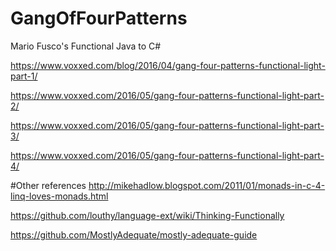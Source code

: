 # GangOfFourPatterns

Mario Fusco's Functional Java to C#

https://www.voxxed.com/blog/2016/04/gang-four-patterns-functional-light-part-1/

https://www.voxxed.com/2016/05/gang-four-patterns-functional-light-part-2/

https://www.voxxed.com/2016/05/gang-four-patterns-functional-light-part-3/

https://www.voxxed.com/2016/05/gang-four-patterns-functional-light-part-4/


#Other references
http://mikehadlow.blogspot.com/2011/01/monads-in-c-4-linq-loves-monads.html

https://github.com/louthy/language-ext/wiki/Thinking-Functionally

https://github.com/MostlyAdequate/mostly-adequate-guide
